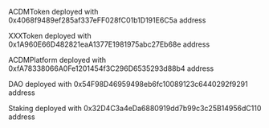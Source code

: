ACDMToken deployed with 0x4068f9489ef285af337eFF028fC01b1D191E6C5a address

XXXToken deployed with 0x1A960E66D482821eaA1377E1981975abc27Eb68e address

ACDMPlatform deployed with 0xfA78338066A0Fe1201454f3C296D6535293d88b4 address

DAO deployed with 0x54F98D46959498eb6fc10089123c6440292f9291 address

Staking deployed with 0x32D4C3a4eDa6880919dd7b99c3c25B14956dC110 address
